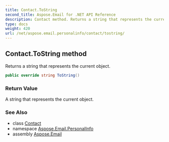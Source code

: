 ```yaml
---
title: Contact.ToString
second_title: Aspose.Email for .NET API Reference
description: Contact method. Returns a string that represents the current object
type: docs
weight: 420
url: /net/aspose.email.personalinfo/contact/tostring/
---
```

## Contact.ToString method

Returns a string that represents the current object.

```csharp
public override string ToString()
```

### Return Value

A string that represents the current object.

### See Also

* class [Contact](../)
* namespace [Aspose.Email.PersonalInfo](../../contact/)
* assembly [Aspose.Email](../../../)


